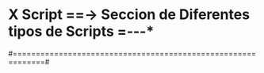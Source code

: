 # X Script ==-> Seccion de Diferentes tipos de Scripts =---*  # 
#=============================================================#
